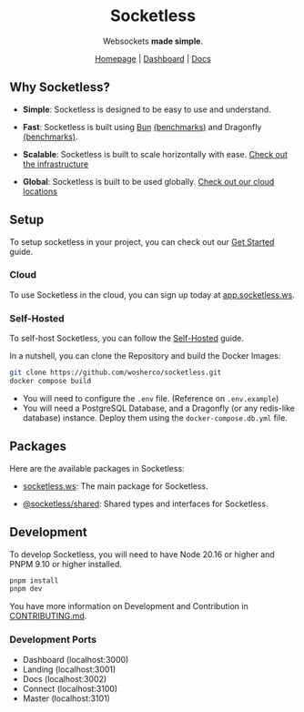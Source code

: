 <div align="center">

# Socketless

Websockets **made simple**.

[Homepage](https://socketless.ws) | [Dashboard](https://app.socketless.ws) | [Docs](https://docs.socketless.ws)

</div>

## Why Socketless?

- **Simple**: Socketless is designed to be easy to use and understand.

- **Fast**: Socketless is built using [Bun](https://bun.sh) [(benchmarks)](https://bun.sh/docs/api/websockets) and Dragonfly [(benchmarks)](https://github.com/dragonflydb/dragonfly?tab=readme-ov-file#benchmarks).

- **Scalable**: Socketless is built to scale horizontally with ease. [Check out the infrastructure](https://docs.socketless.ws/docs/infrastructure)

- **Global**: Socketless is built to be used globally. [Check out our cloud locations](https://docs.socketless.ws/docs/locations)

## Setup

To setup socketless in your project, you can check out our [Get Started](https://docs.socketless.ws/docs/introduction) guide.

### Cloud

To use Socketless in the cloud, you can sign up today at [app.socketless.ws](https://app.socketless.ws).

### Self-Hosted

To self-host Socketless, you can follow the [Self-Hosted](https://docs.socketless.ws/docs/self-hosted) guide.

In a nutshell, you can clone the Repository and build the Docker Images:

```bash
git clone https://github.com/wosherco/socketless.git
docker compose build
```

- You will need to configure the `.env` file. (Reference on `.env.example`)
- You will need a PostgreSQL Database, and a Dragonfly (or any redis-like database) instance. Deploy them using the `docker-compose.db.yml` file.

## Packages

Here are the available packages in Socketless:

- [socketless.ws](https://npmjs.com/package/socketless.ws): The main package for Socketless.

- [@socketless/shared](https://npmjs.com/package/@socketless/shared): Shared types and interfaces for Socketless.

## Development

To develop Socketless, you will need to have Node 20.16 or higher and PNPM 9.10 or higher installed.

```bash
pnpm install
pnpm dev
```

You have more information on Development and Contribution in [CONTRIBUTING.md](CONTRIBUTING.md).

### Development Ports

- Dashboard (localhost:3000)
- Landing (localhost:3001)
- Docs (localhost:3002)
- Connect (localhost:3100)
- Master (localhost:3101)

